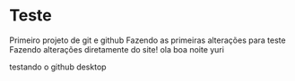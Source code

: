 # Teste
 Primeiro projeto de git e github
Fazendo as primeiras alterações para teste 
Fazendo alterações diretamente do site!
ola boa noite yuri


testando o github desktop
